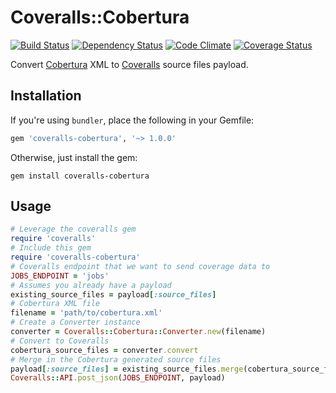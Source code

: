 # Coveralls::Cobertura
[![Build Status](https://travis-ci.org/scotdalton/coveralls-cobertura.svg)](https://travis-ci.org/scotdalton/coveralls-cobertura)
[![Dependency Status](https://gemnasium.com/scotdalton/coveralls-cobertura.svg)](https://gemnasium.com/scotdalton/coveralls-cobertura)
[![Code Climate](https://codeclimate.com/github/scotdalton/coveralls-cobertura/badges/gpa.svg)](https://codeclimate.com/github/scotdalton/coveralls-cobertura)
[![Coverage Status](https://img.shields.io/coveralls/scotdalton/coveralls-cobertura.svg)](https://coveralls.io/r/scotdalton/coveralls-cobertura)

Convert [Cobertura](https://github.com/cobertura/cobertura) XML to
[Coveralls](https://coveralls.io/) source files payload.


## Installation
If you're using `bundler`, place the following in your Gemfile:
```ruby
gem 'coveralls-cobertura', '~> 1.0.0'
```
Otherwise, just install the gem:
```shell
gem install coveralls-cobertura
```

## Usage
```ruby
# Leverage the coveralls gem
require 'coveralls'
# Include this gem
require 'coveralls-cobertura'
# Coveralls endpoint that we want to send coverage data to
JOBS_ENDPOINT = 'jobs'
# Assumes you already have a payload
existing_source_files = payload[:source_files]
# Cobertura XML file
filename = 'path/to/cobertura.xml'
# Create a Converter instance
converter = Coveralls::Cobertura::Converter.new(filename)
# Convert to Coveralls
cobertura_source_files = converter.convert
# Merge in the Cobertura generated source files
payload[:source_files] = existing_source_files.merge(cobertura_source_files)
Coveralls::API.post_json(JOBS_ENDPOINT, payload)
```
